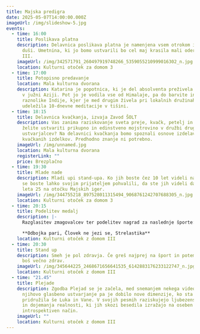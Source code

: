 ```yaml
---
title: Majska predigra
date: 2025-05-07T14:00:00.000Z
imageUrl: /img/slideshow-5.jpg
events:
  - time: 16:00
    title: Poslikava platna
    description: Delavnica poslikava platna je namenjena vsem otrokom in otrokom po
      duši. Umetnina, ki jo bomo ustvarili bo cel maj krasila mali oder za domom
      III.
    imageUrl: /img/342571791_260497919748266_5359055210999016302_n.jpg
    location: Kulturni otoček za domom 3
  - time: 17:00
    title: Potopisno predavanje
    location: Mala kulturna dvorana
    description: Katarina je popotnica, ki je del absolventa preživela z nahrbtnikom
      v južni Aziji. Pot jo je vodila vse od Himalaje, pa do barvite in
      raznolike Indije, kjer je med drugim živela pri lokalnih družinah in se
      udeležila 10-dnevne meditacije v tišini.
  - time: 18:15
    title: Delavnica kvačkanja, izvaja Zavod ŠOLT
    description: Vas zanima raziskovanje sveta preje, kvačk, petelj in zank? Si
      želite ustvariti prikupno in edinstveno mojstrovino v družbi drugih
      ustvarjalcev? Na delavnici kvačkanja bomo spoznali osnove izdelave
      kvačkanih izdelkov. Predhodno znanje ni potrebno.
    imageUrl: /img/unnamed.jpg
    location: Mala kulturna dvorana
    registerLink: ""
    price: Brezplačno
  - time: 19:30
    title: Mlade nade
    description: Mladi upi stand-upa. Ko jih boste čez 10 let videli na televiziji
      se boste lahko svojim prijateljem pohvalili, da ste jih videli davnega
      leta 25 na otočku Majskih iger.
    imageUrl: /img/344755218_897528011315494_9068761242707688305_n.jpg
    location: Kulturni otoček za domom 3
  - time: 20:15
    title: Podelitev medalj
    description: |-
      Razglasitev zmagovalcev ter podelitev nagrad za naslednje športe: 

      **Odbojka pari, Človek ne jezi se, Strelastika**
    location: Kulturni otoček z domom III
  - time: 20:30
    title: Stand up
    description: Smeh je pol zdravja. Če greš najprej na šport in potem na stand-up
      boš večno zdrav.
    imageUrl: /img/345644225_2468671656641535_6142883176233122747_n.jpg
    location: Kulturni otoček z domom III
  - time: "21.45"
    title: Plejade
    description: Zgodba Plejad se je začela, med snemanjem nekega videospota,
      njihovo glasbeno ustvarjanje pa je dobilo nove dimenzije, ko sta se
      pridružila še Luka in Vane. V svojih pesmih raziskujejo ljubezenske teme
      in dojemanja realnosti, ki jih skozi besedila izražajo na oseben in
      introspektiven način.
    imageUrl: ""
    location: Kulturni otoček z domom III
---
```

